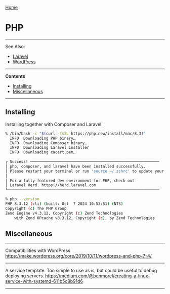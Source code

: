 [Home](Readme.md)
# PHP

---

See Also:

  - [Laravel](Laravel.md)
  - [WordPress](WordPress.md)

---

**Contents**

- [Installing](Php.md#installing)
- [Miscellaneous](Php.md#miscellaneous)

---

## Installing

Installing together with Composer and Laravel:

```bash
% /bin/bash -c "$(curl -fsSL https://php.new/install/mac/8.3)"
  INFO  Downloading PHP binary…  
  INFO  Downloading Composer binary…  
  INFO  Downloading Laravel installer  
  INFO  Downloading cacert.pem…  
  
┌ Success! ─────────────────────────────────────────────────────────
│ php, composer, and laravel have been installed successfully.
│ Please restart your terminal or run 'source ~/.zshrc' to update your PATH.
│ 
│ For a fully-featured dev environment for PHP, check out
│ Laravel Herd. https://herd.laravel.com
└───────────────────────────────────────────────────────────────────
```

```bash
% php --version
PHP 8.3.12 (cli) (built: Oct  7 2024 10:53:51) (NTS)
Copyright (c) The PHP Group
Zend Engine v4.3.12, Copyright (c) Zend Technologies
    with Zend OPcache v8.3.12, Copyright (c), by Zend Technologies
```

## Miscellaneous

---

Compatibilities with WordPress
https://make.wordpress.org/core/2019/10/11/wordpress-and-php-7-4/

---

A service template. Too simple to use as is, but could be useful to debug deploying servers.
https://medium.com/@benmorel/creating-a-linux-service-with-systemd-611b5c8b91d6

---
